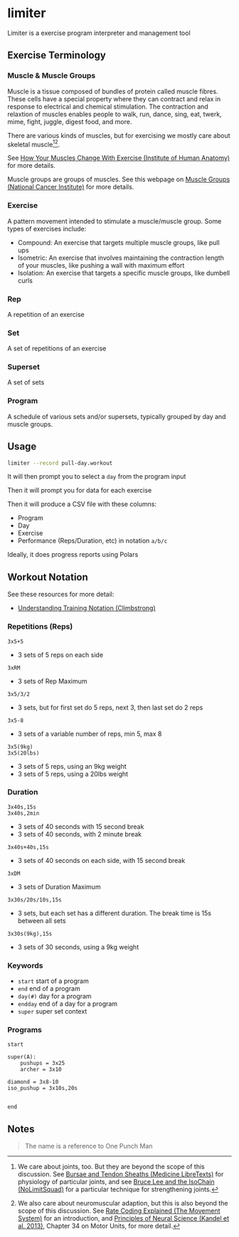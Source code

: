 # limiter

Limiter is a exercise program interpreter and management tool

## Exercise Terminology

### Muscle & Muscle Groups

Muscle is a tissue composed of bundles of protein called muscle fibres.
These cells have a special property where they can contract and relax in response to electrical and chemical stimulation.
The contraction and relaxtion of muscles enables people to walk, run, dance, sing, eat, twerk, mime, fight, juggle, digest food, and more.

There are various kinds of muscles, but for exercising we mostly care about skeletal muscle[^1][^2].

[^1]: We care about joints, too. But they are beyond the scope of this discussion. See [Bursae and Tendon Sheaths (Medicine LibreTexts)](https://med.libretexts.org/Bookshelves/Anatomy_and_Physiology/Anatomy_and_Physiology_(Boundless)/8%3A_Joints/8.4%3A_Synovial_Joints/8.4C%3A_Bursae_and_Tendon_Sheaths) for physiology of particular joints, and see [Bruce Lee and the IsoChain (NoLimitSquad)](https://www.youtube.com/watch?v=ALaoOLumD4Y&t=1097s) for a particular technique for strengthening joints.

[^2]: We also care about neuromuscular adaption, but this is also beyond the scope of this discussion. See [Rate Coding Explained (The Movement System)](https://www.youtube.com/watch?v=eJLkrdozT6Q) for an introduction, and [Principles of Neural Science (Kandel et al. 2013)](https://archive.org/details/PrinciplesOfNeuralScienceFifthKANDEL/page/n9/mode/2up), Chapter 34 on Motor Units, for more detail.

See [How Your Muscles Change With Exercise (Institute of Human Anatomy)](https://www.youtube.com/watch?v=2vXOq-aRtYY) for more details.

Muscle groups are groups of muscles. See this webpage on [Muscle Groups (National Cancer Institute)](https://training.seer.cancer.gov/anatomy/muscular/groups/) for more details.

### Exercise

A pattern movement intended to stimulate a muscle/muscle group. Some types of exercises include:

- Compound: An exercise that targets multiple muscle groups, like pull ups
- Isometric: An exercise that involves maintaining the contraction length of your muscles, like pushing a wall with maximum effort 
- Isolation: An exercise that targets a specific muscle groups, like dumbell curls

### Rep

A repetition of an exercise

### Set

A set of repetitions of an exercise

### Superset

A set of sets

### Program

A schedule of various sets and/or supersets, typically grouped by day and muscle groups.




## Usage

```bash
limiter --record pull-day.workout
```

It will then prompt you to select a `day` from the program input

Then it will prompt you for data for each exercise

Then it will produce a CSV file with these columns:

- Program
- Day
- Exercise
- Performance (Reps/Duration, etc) in notation `a/b/c`

Ideally, it does progress reports using Polars


## Workout Notation

See these resources for more detail:

- [Understanding Training Notation (Climbstrong)](https://www.climbstrong.com/education-center/understanding-training-notation/)

### Repetitions (Reps)

```
3x5+5
```

- 3 sets of 5 reps on each side

```
3xRM
```

- 3 sets of Rep Maximum


```
3x5/3/2
```

- 3 sets, but for first set do 5 reps, next 3, then last set do 2 reps


```
3x5-8
```

- 3 sets of a variable number of reps, min 5, max 8

```
3x5(9kg)
3x5(20lbs)
```

- 3 sets of 5 reps, using an 9kg weight
- 3 sets of 5 reps, using a 20lbs weight

### Duration

```
3x40s,15s
3x40s,2min
```

- 3 sets of 40 seconds with 15 second break
- 3 sets of 40 seconds, with 2 minute break


```
3x40s+40s,15s
```

- 3 sets of 40 seconds on each side, with 15 second break

```
3xDM
```

- 3 sets of Duration Maximum

```
3x30s/20s/10s,15s
```

- 3 sets, but each set has a different duration. The break time is 15s between all sets

```
3x30s(9kg),15s
```

- 3 sets of 30 seconds, using a 9kg weight


### Keywords

- `start` start of a program
- `end` end of a program
- `day(#)` day for a program
- `endday` end of a day for a program
- `super` super set context


### Programs

```
start

super(A):
    pushups = 3x25
    archer = 3x10

diamond = 3x8-10
iso_pushup = 3x10s,20s


end
```

## Notes

> The name is a reference to One Punch Man